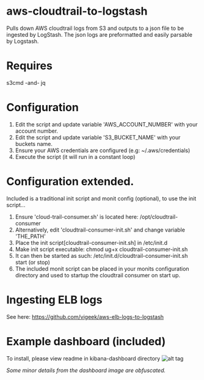 # aws-cloudtrail-to-logstash
Pulls down AWS cloudtrail logs from S3 and outputs to a json file to be ingested by LogStash.  The json logs are preformatted and easily parsable by Logstash.

# Requires
s3cmd -and- jq

# Configuration

1. Edit the script and update variable 'AWS_ACCOUNT_NUMBER' with your account number.
2. Edit the script and update variable 'S3_BUCKET_NAME' with your buckets name.
3. Ensure your AWS credentials are configured (e.g:  ~/.aws/credentials)
4. Execute the script (it will run in a constant loop)

# Configuration extended.
Included is a traditional init script and monit config (optional), to use the init script...

1. Ensure 'cloud-trail-consumer.sh' is located here:  /opt/cloudtrail-consumer
2. Alternatively, edit 'cloudtrail-consumer-init.sh' and change variable 'THE_PATH'
3. Place the init script[cloudtrail-consumer-init.sh] in /etc/init.d
4. Make init script executable:  chmod ug+x cloudtrail-consumer-init.sh
5. It can then be started as such:  /etc/init.d/cloudtrail-consumer-init.sh start (or stop)
6. The included monit script can be placed in your monits configuration directory and used to startup the cloudtrail consumer on start up.

# Ingesting ELB logs
See here:  https://github.com/vigeek/aws-elb-logs-to-logstash

# Example dashboard (included)
To install, please view readme in kibana-dashboard directory
![alt tag](https://github.com/vigeek/aws-cloudtrail-to-logstash/blob/master/kibana-dashboard/dashboard-partial-ss.png)

*Some minor details from the dashboard image are obfuscated.*
